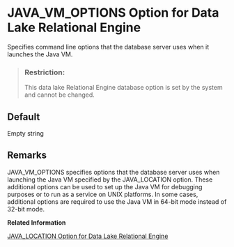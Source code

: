 <!-- loioa63b24dd84f21015bdd0c32fe987946f -->

# JAVA\_VM\_OPTIONS Option for Data Lake Relational Engine

Specifies command line options that the database server uses when it launches the Java VM.



> ### Restriction:  
> This data lake Relational Engine database option is set by the system and cannot be changed.



<a name="loioa63b24dd84f21015bdd0c32fe987946f__iq_refso_655"/>

## Default

Empty string



<a name="loioa63b24dd84f21015bdd0c32fe987946f__iq_refso_657"/>

## Remarks

JAVA\_VM\_OPTIONS specifies options that the database server uses when launching the Java VM specified by the JAVA\_LOCATION option. These additional options can be used to set up the Java VM for debugging purposes or to run as a service on UNIX platforms. In some cases, additional options are required to use the Java VM in 64-bit mode instead of 32-bit mode.

**Related Information**  


[JAVA\_LOCATION Option for Data Lake Relational Engine](java-location-option-for-data-lake-relational-engine-a63af5b.md "Specifies the path of the Java VM for the database.")

